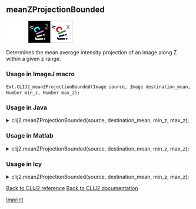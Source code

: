 ## meanZProjectionBounded
<img src="images/mini_empty_logo.png"/><img src="images/mini_clij2_logo.png"/><img src="images/mini_clijx_logo.png"/>

Determines the mean average intensity projection of an image along Z within a given z range.

### Usage in ImageJ macro
```
Ext.CLIJ2_meanZProjectionBounded(Image source, Image destination_mean, Number min_z, Number max_z);
```




### Usage in Java


<details>

<summary>
clij2.meanZProjectionBounded(source, destination_mean, min_z, max_z);
</summary>
<pre class="highlight">// init CLIJ and GPU
import net.haesleinhuepf.clij2.CLIJ2;
import net.haesleinhuepf.clij.clearcl.ClearCLBuffer;
CLIJ2 clij2 = CLIJ2.getInstance();

// get input parameters
ClearCLBuffer source = clij2.push(sourceImagePlus);
destination_mean = clij2.create(source);
int min_z = 10;
int max_z = 20;
</pre>

<pre class="highlight">
// Execute operation on GPU
clij2.meanZProjectionBounded(source, destination_mean, min_z, max_z);
</pre>

<pre class="highlight">
//show result
destination_meanImagePlus = clij2.pull(destination_mean);
destination_meanImagePlus.show();

// cleanup memory on GPU
clij2.release(source);
clij2.release(destination_mean);
</pre>

</details>





### Usage in Matlab


<details>

<summary>
clij2.meanZProjectionBounded(source, destination_mean, min_z, max_z);
</summary>
<pre class="highlight">% init CLIJ and GPU
clij2 = init_clatlab();

% get input parameters
source = clij2.pushMat(source_matrix);
destination_mean = clij2.create(source);
min_z = 10;
max_z = 20;
</pre>

<pre class="highlight">
% Execute operation on GPU
clij2.meanZProjectionBounded(source, destination_mean, min_z, max_z);
</pre>

<pre class="highlight">
% show result
destination_mean = clij2.pullMat(destination_mean)

% cleanup memory on GPU
clij2.release(source);
clij2.release(destination_mean);
</pre>

</details>





### Usage in Icy


<details>

<summary>
clij2.meanZProjectionBounded(source, destination_mean, min_z, max_z);
</summary>
<pre class="highlight">// init CLIJ and GPU
importClass(net.haesleinhuepf.clicy.CLICY);
importClass(Packages.icy.main.Icy);

clij2 = CLICY.getInstance();

// get input parameters
source_sequence = getSequence();
source = clij2.pushSequence(source_sequence);
destination_mean = clij2.create(source);
min_z = 10;
max_z = 20;
</pre>

<pre class="highlight">
// Execute operation on GPU
clij2.meanZProjectionBounded(source, destination_mean, min_z, max_z);
</pre>

<pre class="highlight">
// show result
destination_mean_sequence = clij2.pullSequence(destination_mean)
Icy.addSequence(destination_mean_sequence);
// cleanup memory on GPU
clij2.release(source);
clij2.release(destination_mean);
</pre>

</details>



[Back to CLIJ2 reference](https://clij.github.io/clij2-docs/reference)
[Back to CLIJ2 documentation](https://clij.github.io/clij2-docs)

[Imprint](https://clij.github.io/imprint)
